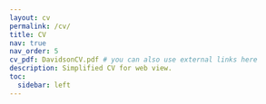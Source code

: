 ```yaml
---
layout: cv
permalink: /cv/
title: CV
nav: true
nav_order: 5
cv_pdf: DavidsonCV.pdf # you can also use external links here
description: Simplified CV for web view.
toc:
  sidebar: left
---
```


